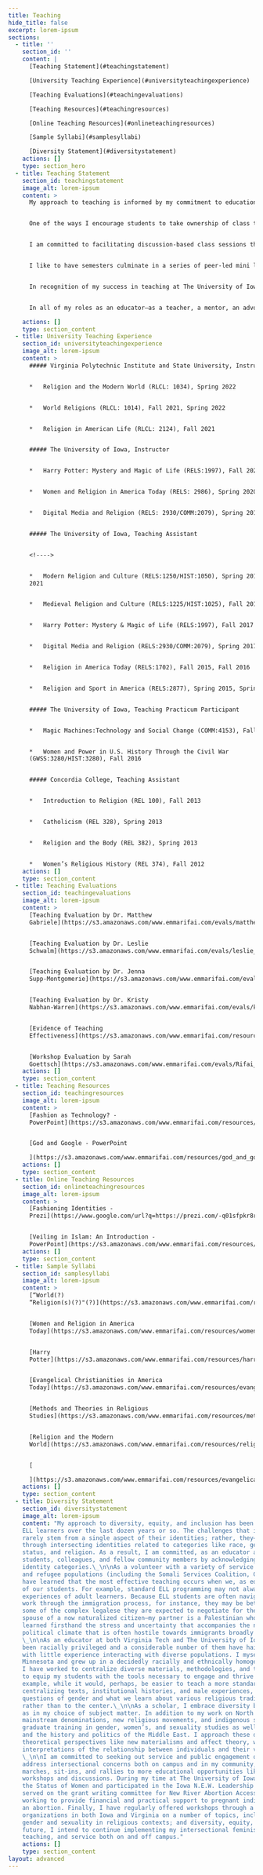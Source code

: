 ```yaml
---
title: Teaching
hide_title: false
excerpt: lorem-ipsum
sections:
  - title: ''
    section_id: ''
    content: |
      [Teaching Statement](#teachingstatement)

      [University Teaching Experience](#universityteachingexperience)

      [Teaching Evaluations](#teachingevaluations)

      [Teaching Resources](#teachingresources)

      [Online Teaching Resources](#onlineteachingresources)

      [Sample Syllabi](#samplesyllabi)

      [Diversity Statement](#diversitystatement)
    actions: []
    type: section_hero
  - title: Teaching Statement
    section_id: teachingstatement
    image_alt: lorem-ipsum
    content: >
      My approach to teaching is informed by my commitment to education as a collaborative enterprise best pursued through pedagogies that involve every student in the learning process. As an educator, I am invested in developing dynamic classrooms utilizing creative strategies and activities that inspire student engagement with me, assigned materials, and each other. As a result, I view each class as an opportunity to generate a learning community where students, working together, are inspired to take ownership of assigned materials and class topics through thoughtful discussion and analysis. 


      One of the ways I encourage students to take ownership of class topics is by empowering them with both theory and methodology at the beginning of each semester. For example, when I teach my course “Women and Religion in America Today,” students spend the first few class sessions reading and analyzing key concepts in theories of lived religion and ethnographic methodology. They then mobilize what they have learned as they explore course content throughout the rest of the semester by addressing various ways assigned primary and secondary source materials utilize these theoretical and methodological approaches. When writing their summary-analysis papers, which are designed to prepare them for our seminar-style class sessions, students address what they see as the strengths and limitations of the assigned author’s theoretical and methodological approaches supporting their claims with textual references. This encourages students to actively and critically engage with assigned materials beyond simply learning content.  


      I am committed to facilitating discussion-based class sessions that are flexibly structured so that students can focus on topics from the assigned readings that they find relevant, challenging, or confusing. After working with students to form a solid foundation as a large group, I usually then facilitate paired or small group work to explore what they are learning in new and synergetic ways. Memorably, during one “Modern Religion and Culture” class session, we used sidewalk chalk outside on a beautifully sunny day to sketch timelines in preparation for an upcoming exam. By the end of our session, students were collaborating to construct visual representations of class materials in colorful, creative ways—including timelines in the shapes of maps, umbrellas and balloons—that we then ended up photographing for reference later as they prepared for their final exam.  


      I like to have semesters culminate in a series of peer-led mini lessons that students are responsible for crafting and executing with their classmates.  Each lesson incorporates primary and secondary source materials, a lecture or activity, and a facilitated group discussion. In one iteration of my “Women and Religion in America Today” course, there was a lesson on yoga and cultural appropriation in the United States that was particularly compelling in that it asked fellow students to think about their own compliance with culturally appropriative practices embedded in an activity in which nearly everyone had participated. I find that concluding the semester with these mini lessons reinforces for students not only the importance of being mindful of theory and methodology but also, more importantly, their own potential in being contributing members of their academic communities.


      In recognition of my success in teaching at The University of Iowa, I received the Rev. Louis P. Penningroth Award for excellence in teaching and mentoring from the Department of Religious Studies in 2018. My effectiveness in the classroom is also attested to by my course evaluations. At both The University of Iowa and at Virginia Tech, my courses have been consistently positively evaluated by students. One student, enrolled in my “Religion and the Modern World” course at Virginia Tech, reported: “I never saw going to this class as a task or something to dread, but rather as a 55 minute period in which I was able to discuss stimulating topics in a respectful environment. I believe that this format really incentivized me to not only learn, but listen to the other perspectives offered throughout the course.” Another student from my “Digital Media and Religion” course at The University of Iowa commented: “This has been my favorite class so far! Each class we are presented with new ideas and ways in which to view the world. I have thoroughly enjoyed listening to both the instructor and my classmates’ ideas on the topics covered in class.” 


      In all of my roles as an educator—as a teacher, a mentor, an advocate, and a facilitator—I aim to empower students with the knowledge that they are capable of not only contributing to but actually shaping the contours of their academic experiences. By the end of our time together, I hope that students leave my classes believing they are valuable and contributing members of their learning communities, both on campus and off. 

    actions: []
    type: section_content
  - title: University Teaching Experience
    section_id: universityteachingexperience
    image_alt: lorem-ipsum
    content: >
      ##### Virginia Polytechnic Institute and State University, Instructor


      *   Religion and the Modern World (RLCL: 1034), Spring 2022


      *   World Religions (RLCL: 1014), Fall 2021, Spring 2022


      *   Religion in American Life (RLCL: 2124), Fall 2021


      ##### The University of Iowa, Instructor


      *   Harry Potter: Mystery and Magic of Life (RELS:1997), Fall 2020


      *   Women and Religion in America Today (RELS: 2986), Spring 2020


      *   Digital Media and Religion (RELS: 2930/COMM:2079), Spring 2018


      ##### The University of Iowa, Teaching Assistant


      <!---->


      *   Modern Religion and Culture (RELS:1250/HIST:1050), Spring 2017, Spring
      2021


      *   Medieval Religion and Culture (RELS:1225/HIST:1025), Fall 2018


      *   Harry Potter: Mystery & Magic of Life (RELS:1997), Fall 2017


      *   Digital Media and Religion (RELS:2930/COMM:2079), Spring 2017


      *   Religion in America Today (RELS:1702), Fall 2015, Fall 2016


      *   Religion and Sport in America (RELS:2877), Spring 2015, Spring 2016


      ##### The University of Iowa, Teaching Practicum Participant


      *   Magic Machines:Technology and Social Change (COMM:4153), Fall 2015


      *   Women and Power in U.S. History Through the Civil War
      (GWSS:3280/HIST:3280), Fall 2016


      ##### Concordia College, Teaching Assistant


      *   Introduction to Religion (REL 100), Fall 2013


      *   Catholicism (REL 328), Spring 2013


      *   Religion and the Body (REL 382), Spring 2013


      *   Women’s Religious History (REL 374), Fall 2012
    actions: []
    type: section_content
  - title: Teaching Evaluations
    section_id: teachingevaluations
    image_alt: lorem-ipsum
    content: >
      [Teaching Evaluation by Dr. Matthew
      Gabriele](https://s3.amazonaws.com/www.emmarifai.com/evals/matthew_gabriele_eval.pdf)


      [Teaching Evaluation by Dr. Leslie
      Schwalm](https://s3.amazonaws.com/www.emmarifai.com/evals/leslie_schwalm_eval.pdf)


      [Teaching Evaluation by Dr. Jenna
      Supp-Montgomerie](https://s3.amazonaws.com/www.emmarifai.com/evals/jenna_supp_montgomerie_eval.pdf)


      [Teaching Evaluation by Dr. Kristy
      Nabhan-Warren](https://s3.amazonaws.com/www.emmarifai.com/evals/kristy_nabhan_warren_eval.pdf)


      [Evidence of Teaching
      Effectiveness](https://s3.amazonaws.com/www.emmarifai.com/resources/evidence_of_teaching_effectiveness.pdf)


      [Workshop Evaluation by Sarah
      Goettsch](https://s3.amazonaws.com/www.emmarifai.com/evals/Rifai_Workshop+Evaluation_Sarah.pdf)
    actions: []
    type: section_content
  - title: Teaching Resources
    section_id: teachingresources
    image_alt: lorem-ipsum
    content: >
      [Fashion as Technology? -
      PowerPoint](https://s3.amazonaws.com/www.emmarifai.com/resources/islamic_fashion.pdf)


      [God and Google - PowerPoint

      ](https://s3.amazonaws.com/www.emmarifai.com/resources/god_and_google.pdf)
    actions: []
    type: section_content
  - title: Online Teaching Resources
    section_id: onlineteachingresources
    image_alt: lorem-ipsum
    content: >
      [Fashioning Identities -
      Prezi](https://www.google.com/url?q=https://prezi.com/-q01sfpkr8ro/?token%3Db8fce429c69b85ded7043eb6148c26d76d7b772c6bf70efc5dbdc6cf90934660\&sa=D\&source=hangouts\&ust=1612803704371000\&usg=AFQjCNGf1WMvf5OThSietnjDDVSr01TOFg)


      [Veiling in Islam: An Introduction -
      PowerPoint](https://s3.amazonaws.com/www.emmarifai.com/resources/veiling_in_islam.pdf)
    actions: []
    type: section_content
  - title: Sample Syllabi
    section_id: samplesyllabi
    image_alt: lorem-ipsum
    content: >
      [“World(?)
      “Religion(s)(?)"(?)](https://s3.amazonaws.com/www.emmarifai.com/resources/Rifai_Syllabus_World+Religions.pdf)


      [Women and Religion in America
      Today](https://s3.amazonaws.com/www.emmarifai.com/resources/women_and_religion_in_america_today.pdf)


      [Harry
      Potter](https://s3.amazonaws.com/www.emmarifai.com/resources/harry_potter.pdf)


      [Evangelical Christianities in America
      Today](https://s3.amazonaws.com/www.emmarifai.com/resources/evangelical_christianities_in_america_today.pdf)


      [Methods and Theories in Religious
      Studies](https://s3.amazonaws.com/www.emmarifai.com/resources/methods_and_theories.pdf)


      [Religion and the Modern
      World](https://s3.amazonaws.com/www.emmarifai.com/resources/religion_and_the_modern_world.pdf)


      [

      ](https://s3.amazonaws.com/www.emmarifai.com/resources/evangelical_christianities_in_america_today.pdf)
    actions: []
    type: section_content
  - title: Diversity Statement
    section_id: diversitystatement
    image_alt: lorem-ipsum
    content: "My approach to diversity, equity, and inclusion has been profoundly shaped by my experiences tutoring
    ELL learners over the last dozen years or so. The challenges that immigrants and refugees face very
    rarely stem from a single aspect of their identities; rather, they—like all of us—interact with the world
    through intersecting identities related to categories like race, gender, sexuality, income, immigration
    status, and religion. As a result, I am committed, as an educator and researcher, to engaging with my
    students, colleagues, and fellow community members by acknowledging and celebrating our intersecting
    identity categories.\_\n\nAs a volunteer with a variety of service organizations that specialize in ELL programing for immigrant
    and refugee populations (including the Somali Services Coalition, Giving+Learning, and the YWCA), I
    have learned that the most effective teaching occurs when we, as educators, attend to the unique needs
    of our students. For example, standard ELL programming may not always address the particular
    experiences of adult learners. Because ELL students are often navigating complex legal systems as they
    work through the immigration process, for instance, they may be better served with classes that unpack
    some of the complex legalese they are expected to negotiate for themselves and their families. As the
    spouse of a now naturalized citizen—my partner is a Palestinian who grew up in Lebanon—I have
    learned firsthand the stress and uncertainty that accompanies the naturalization process, particularly in a
    political climate that is often hostile towards immigrants broadly and Arabs more specifically.
    \_\n\nAs an educator at both Virginia Tech and The University of Iowa, many, but not all, of my students have
    been racially privileged and a considerable number of them have hailed from rural communities, often
    with little experience interacting with diverse populations. I myself am from a very small town in
    Minnesota and grew up in a decidedly racially and ethnically homogenous environment. In light of this,
    I have worked to centralize diverse materials, methodologies, and theoretical approaches in my classes
    to equip my students with the tools necessary to engage and thrive in more diverse environments. For
    example, while it would, perhaps, be easier to teach a more standard version of a world religions course
    centralizing texts, institutional histories, and male experiences, my world religions syllabus centralizes
    questions of gender and what we learn about various religious traditions when we look to the margins
    rather than to the center.\_\n\nAs a scholar, I embrace diversity both in terms of my methodological and theoretical orientations as well
    as in my choice of subject matter. In addition to my work on North American religions, including
    mainstream denominations, new religious movements, and indigenous spiritualities, I have extensive
    graduate training in gender, women’s, and sexuality studies as well as considerable fluency with Islam
    and the history and politics of the Middle East. I approach these diverse topics by applying innovative
    theoretical perspectives like new materialisms and affect theory, which lend themselves to novel
    interpretations of the relationship between individuals and their various communities and environments.
    \_\n\nI am committed to seeking out service and public engagement opportunities that specifically
    address intersectional concerns both on campus and in my community, from activism in the forms of
    marches, sit-ins, and rallies to more educational opportunities like leading and participating in
    workshops and discussions. During my time at The University of Iowa, I served on the UI Council on
    the Status of Women and participated in the Iowa N.E.W. Leadership Institute. While at Virginia Tech, I
    served on the grant writing committee for New River Abortion Access Fund, a regional non-profit
    working to provide financial and practical support to pregnant individuals who cannot afford the cost of
    an abortion. Finally, I have regularly offered workshops through a variety of local community
    organizations in both Iowa and Virginia on a number of topics, including religious nationalism; Islam;
    gender and sexuality in religious contexts; and diversity, equity, and inclusion in the workplace. In the
    future, I intend to continue implementing my intersectional feminist values through my research,
    teaching, and service both on and off campus."
    actions: []
    type: section_content
layout: advanced
---
```

